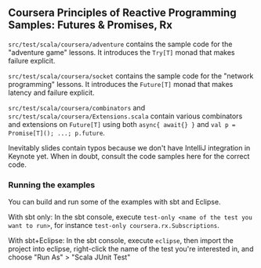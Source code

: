 Coursera Principles of Reactive Programming Samples: Futures & Promises, Rx
---------------------------------------------------------------------------

`src/test/scala/coursera/adventure` contains the sample code for the "adventure game" lessons.
It introduces the `Try[T]` monad that makes failure explicit.

`src/test/scala/coursera/socket` contains the sample code for the "network programming" lessons.
It introduces the `Future[T]` monad that makes latency and failure explicit.

`src/test/scala/coursera/combinators` and `src/test/scala/coursera/Extensions.scala` contain various combinators and extensions on `Future[T]`
using both `async{ await{} }` and `val p = Promise[T](); ...; p.future`.

Inevitably slides contain typos because we don't have IntelliJ integration in Keynote yet.
When in doubt, consult the code samples here for the correct code.

### Running the examples

You can build and run some of the examples with sbt and Eclipse.

With sbt only: In the sbt console, execute `test-only <name of the test you want to run>`, for instance `test-only coursera.rx.Subscriptions`.

With sbt+Eclipse: In the sbt console, execute `eclipse`, then import the project into eclipse, right-click the name of the test you're interested in, and choose "Run As" > "Scala JUnit Test"
